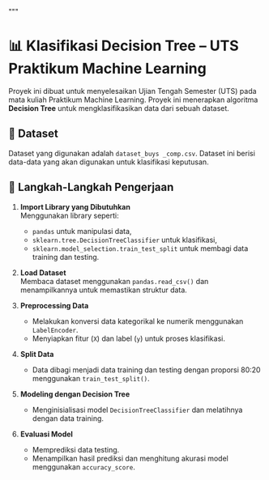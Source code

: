 """
# 📊 Klasifikasi Decision Tree – UTS Praktikum Machine Learning

Proyek ini dibuat untuk menyelesaikan Ujian Tengah Semester (UTS) pada mata kuliah Praktikum Machine Learning. Proyek ini menerapkan algoritma **Decision Tree** untuk mengklasifikasikan data dari sebuah dataset.

## 📁 Dataset
Dataset yang digunakan adalah `dataset_buys _comp.csv`. Dataset ini berisi data-data yang akan digunakan untuk klasifikasi keputusan.

## 📌 Langkah-Langkah Pengerjaan

1. **Import Library yang Dibutuhkan**  
   Menggunakan library seperti:
   - `pandas` untuk manipulasi data,
   - `sklearn.tree.DecisionTreeClassifier` untuk klasifikasi,
   - `sklearn.model_selection.train_test_split` untuk membagi data training dan testing.

2. **Load Dataset**  
   Membaca dataset menggunakan `pandas.read_csv()` dan menampilkannya untuk memastikan struktur data.

3. **Preprocessing Data**  
   - Melakukan konversi data kategorikal ke numerik menggunakan `LabelEncoder`.
   - Menyiapkan fitur (`X`) dan label (`y`) untuk proses klasifikasi.

4. **Split Data**  
   - Data dibagi menjadi data training dan testing dengan proporsi 80:20 menggunakan `train_test_split()`.

5. **Modeling dengan Decision Tree**  
   - Menginisialisasi model `DecisionTreeClassifier` dan melatihnya dengan data training.

6. **Evaluasi Model**  
   - Memprediksi data testing.
   - Menampilkan hasil prediksi dan menghitung akurasi model menggunakan `accuracy_score`.
